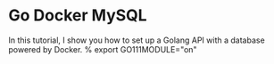 # Go Docker MySQL
In this tutorial, I show you how to set up a Golang API with a database powered by Docker. 
% export GO111MODULE="on"
